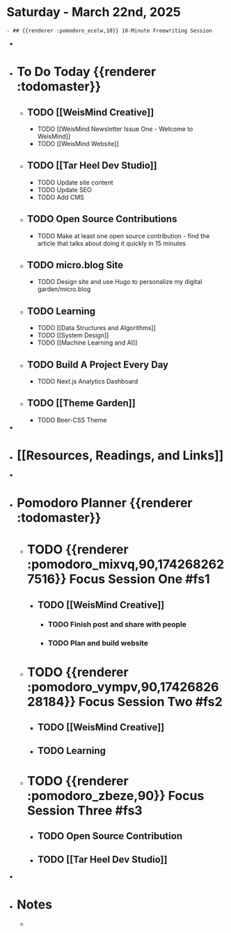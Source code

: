 # Saturday - March 22nd, 2025
	- ## {{renderer :pomodoro_ecelw,10}} 10-Minute Freewriting Session
-
- # To Do Today {{renderer :todomaster}}
	- ## TODO [[WeisMind Creative]]
		- TODO [[WeisMind Newsletter Issue One - Welcome to WeisMind]]
		- TODO [[WeisMind Website]]
	- ## TODO [[Tar Heel Dev Studio]]
		- TODO Update site content
		- TODO Update SEO
		- TODO Add CMS
	- ## TODO Open Source Contributions
		- TODO Make at least one open source contribution - find the article that talks about doing it quickly in 15 minutes
	- ## TODO micro.blog Site
		- TODO Design site and use Hugo to personalize my digital garden/micro.blog
	- ## TODO Learning
		- TODO [[Data Structures and Algorithms]]
		- TODO [[System Design]]
		- TODO [[Machine Learning and AI]]
	- ## TODO Build A Project Every Day
		- TODO Next.js Analytics Dashboard
	- ## TODO [[Theme Garden]]
		- TODO Beer-CSS Theme
-
- # [[Resources, Readings, and Links]]
-
- # Pomodoro Planner {{renderer :todomaster}}
	- # TODO {{renderer :pomodoro_mixvq,90,1742682627516}} Focus Session One #fs1
		- ## TODO [[WeisMind Creative]]
			- ### TODO Finish post and share with people
			- ### TODO Plan and build website
	- # TODO {{renderer :pomodoro_vympv,90,1742682628184}} Focus Session Two #fs2
		- ## TODO [[WeisMind Creative]]
		- ## TODO Learning
	- # TODO {{renderer :pomodoro_zbeze,90}} Focus Session Three #fs3
		- ## TODO Open Source Contribution
		- ## TODO [[Tar Heel Dev Studio]]
-
- # Notes
	-